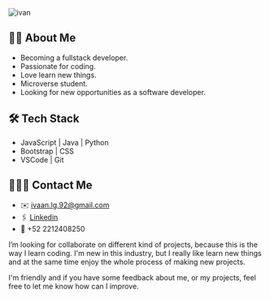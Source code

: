 


![ivan](https://user-images.githubusercontent.com/73128809/146094131-9e8c2e46-cba3-4839-8f33-5ed23baaf09e.gif)



## 🧔🏻‍ About Me 
- Becoming a fullstack developer.
- Passionate for coding. 
- Love learn new things. 
- Microverse student.
- Looking for new opportunities as a software developer.


## 🛠️ Tech Stack
- JavaScript | Java | Python
- Bootstrap | CSS 
- VSCode | Git


## 👨🏻‍💻 Contact Me 

- ✉️ ivaan.lg.92@gmail.com
- 🖇️ <a href="https://www.linkedin.com/in/ivan-linares-gaona/">Linkedin</a>
- 📱 +52 2212408250 
 

I’m looking for collaborate on different kind of projects, because this is the way I learn coding. I'm new in this industry, but I really like learn new things and at the same time enjoy the whole process of making new projects.

I'm friendly and if you have some feedback about me, or my projects, feel free to let me know how can I improve. 



